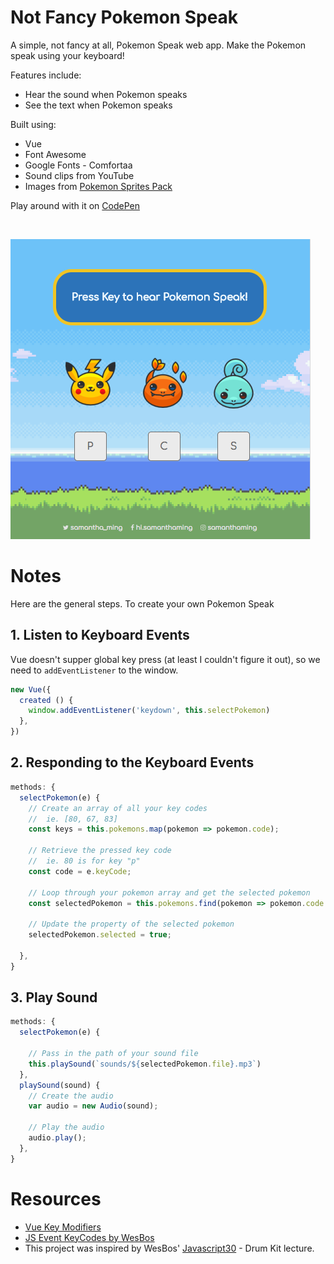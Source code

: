 # Not Fancy Pokemon Speak

A simple, not fancy at all, Pokemon Speak web app. Make the Pokemon speak using your keyboard!

Features include:
- Hear the sound when Pokemon speaks
- See the text when Pokemon speaks

Built using:
- Vue
- Font Awesome
- Google Fonts - Comfortaa
- Sound clips from YouTube
- Images from [Pokemon Sprites Pack](https://www.pokemongoapkfree.com/pokemon-sprites-pack-images/)

Play around with it on [CodePen](https://codepen.io/samanthaming/pen/NzvKZd)

<br>

![App](images/not-fancy-pokemon-speaks.png)


# Notes

Here are the general steps. To create your own Pokemon Speak

## 1. Listen to Keyboard Events

Vue doesn't supper global key press (at least I couldn't figure it out), so we need to `addEventListener` to the window.

```javascript
new Vue({ 
  created () {
    window.addEventListener('keydown', this.selectPokemon)
  },
})
```

## 2. Responding to the Keyboard Events

```javascript
methods: {
  selectPokemon(e) {
    // Create an array of all your key codes
    //  ie. [80, 67, 83]
    const keys = this.pokemons.map(pokemon => pokemon.code);
    
    // Retrieve the pressed key code 
    //  ie. 80 is for key "p"
    const code = e.keyCode;
    
    // Loop through your pokemon array and get the selected pokemon
    const selectedPokemon = this.pokemons.find(pokemon => pokemon.code === code)

    // Update the property of the selected pokemon
    selectedPokemon.selected = true;

  },
}
```

## 3. Play Sound

```javascript
methods: {
  selectPokemon(e) {
  
    // Pass in the path of your sound file
    this.playSound(`sounds/${selectedPokemon.file}.mp3`)
  },
  playSound(sound) {
    // Create the audio
    var audio = new Audio(sound);
    
    // Play the audio
    audio.play();
  },
}
```

# Resources

- [Vue Key Modifiers](https://vuejs.org/v2/guide/events.html#Key-Modifiers)
- [JS Event KeyCodes by WesBos](http://keycode.info/)
- This project was inspired by WesBos' [Javascript30](https://javascript30.com/) - Drum Kit lecture.
